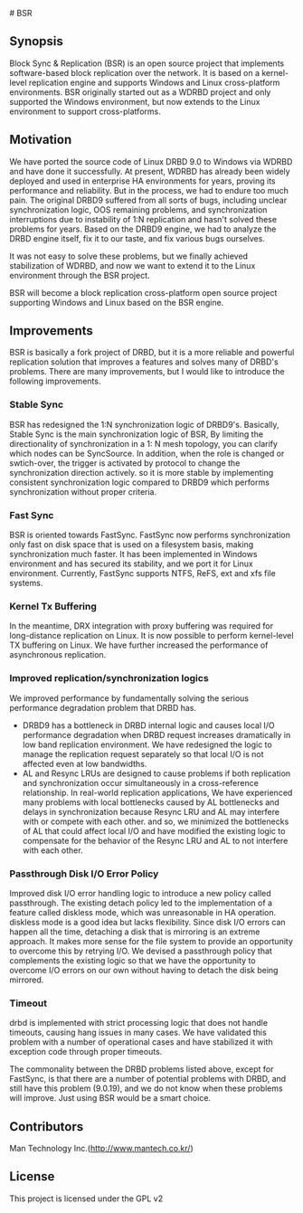 ﻿﻿﻿﻿﻿﻿﻿﻿# BSR
                           
## Synopsis
Block Sync & Replication (BSR) is an open source project that implements software-based block replication over the network. It is based on a kernel-level replication engine and supports Windows and Linux cross-platform environments. BSR originally started out as a WDRBD project and only supported the Windows environment, but now extends to the Linux environment to support cross-platforms.

## Motivation
We have ported the source code of Linux DRBD 9.0 to Windows via WDRBD and have done it successfully. At present, WDRBD has already been widely deployed and used in enterprise HA environments for years, proving its performance and reliability. But in the process, we had to endure too much pain. The original DRBD9 suffered from all sorts of bugs, including unclear synchronization logic, OOS remaining problems, and synchronization interruptions due to instability of 1:N replication and hasn't solved these problems for years. Based on the DRBD9 engine, we had to analyze the DRBD engine itself, fix it to our taste, and fix various bugs ourselves.

It was not easy to solve these problems, but we finally achieved stabilization of WDRBD, and now we want to extend it to the Linux environment through the BSR project.

BSR will become a block replication cross-platform open source project supporting Windows and Linux based on the BSR engine.

## Improvements
BSR is basically a fork project of DRBD, but it is a more reliable and powerful replication solution that improves a features and solves many of DRBD's problems. There are many improvements, but I would like to introduce the following improvements.

### Stable Sync
BSR has redesigned the 1:N synchronization logic of DRBD9's. Basically, Stable Sync is the main synchronization logic of BSR, By limiting the directionality of synchronization in a 1: N mesh topology, you can clarify which nodes can be SyncSource. In addition, when the role is changed or swtich-over, the trigger is activated by protocol to change the synchronization direction actively. so it is more stable by implementing consistent synchronization logic compared to DRBD9 which performs synchronization without proper criteria.

### Fast Sync
BSR is oriented towards FastSync. FastSync now performs synchronization only fast on disk space that is used on a filesystem basis, making synchronization much faster. It has been implemented in Windows environment and has secured its stability, and we port it for Linux environment. Currently, FastSync supports NTFS, ReFS, ext and xfs file systems.

### Kernel Tx Buffering
In the meantime, DRX integration with proxy buffering was required for long-distance replication on Linux. It is now possible to perform kernel-level TX buffering on Linux. We have further increased the performance of asynchronous replication.

### Improved replication/synchronization logics
We improved performance by fundamentally solving the serious performance degradation problem that DRBD has.

- DRBD9 has a bottleneck in DRBD internal logic and causes local I/O performance degradation when DRBD request increases dramatically in low band replication environment. We have redesigned the logic to manage the replication request separately so that local I/O is not affected even at low bandwidths.
- AL and Resync LRUs are designed to cause problems if both replication and synchronization occur simultaneously in a cross-reference relationship. In real-world replication applications, We have experienced many problems with local bottlenecks caused by AL bottlenecks and delays in synchronization because Resync LRU and AL may interfere with or compete with each other. and so, we minimized the bottlenecks of AL that could affect local I/O and have modified the existing logic to compensate for the behavior of the Resync LRU and AL to not interfere with each other.

### Passthrough Disk I/O Error Policy
Improved disk I/O error handling logic to introduce a new policy called passthrough. The existing detach policy led to the implementation of a feature called diskless mode, which was unreasonable in HA operation. diskless mode is a good idea but lacks flexibility. Since disk I/O errors can happen all the time, detaching a disk that is mirroring is an extreme approach. It makes more sense for the file system to provide an opportunity to overcome this by retrying I/O. We devised a passthrough policy that complements the existing logic so that we have the opportunity to overcome I/O errors on our own without having to detach the disk being mirrored.

### Timeout
drbd is implemented with strict processing logic that does not handle timeouts, causing hang issues in many cases. We have validated this problem with a number of operational cases and have stabilized it with exception code through proper timeouts.

The commonality between the DRBD problems listed above, except for FastSync, is that there are a number of potential problems with DRBD, and still have this problem (9.0.19), and we do not know when these problems will improve. Just using BSR would be a smart choice.

## Contributors
Man Technology Inc.(http://www.mantech.co.kr/)

## License
This project is licensed under the GPL v2
